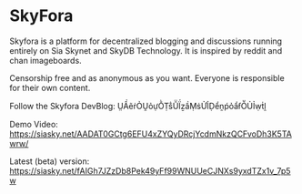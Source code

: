 # SkyFora

Skyfora is a platform for decentralized blogging and discussions running entirely on Sia Skynet and SkyDB Technology. It is inspired by reddit and chan imageboards.

Censorship free and as anonymous as you want. Everyone is responsible for their own content.

Follow the Skyfora DevBlog: ṲẦẽṙỎṶỏựṐṬṧṺḮẕầṂṡỬỈḌểṋṕỏẩẜṎỦỈẉṫḽ 

Demo Video:
https://siasky.net/AADAT0GCtg6EFU4xZYQyDRcjYcdmNkzQCFvoDh3K5TAwrw/

Latest (beta) version:
https://siasky.net/fAIGh7JZzDb8Pek49yFf99WNUUeCJNXs9yxdTZx1v_7p5w